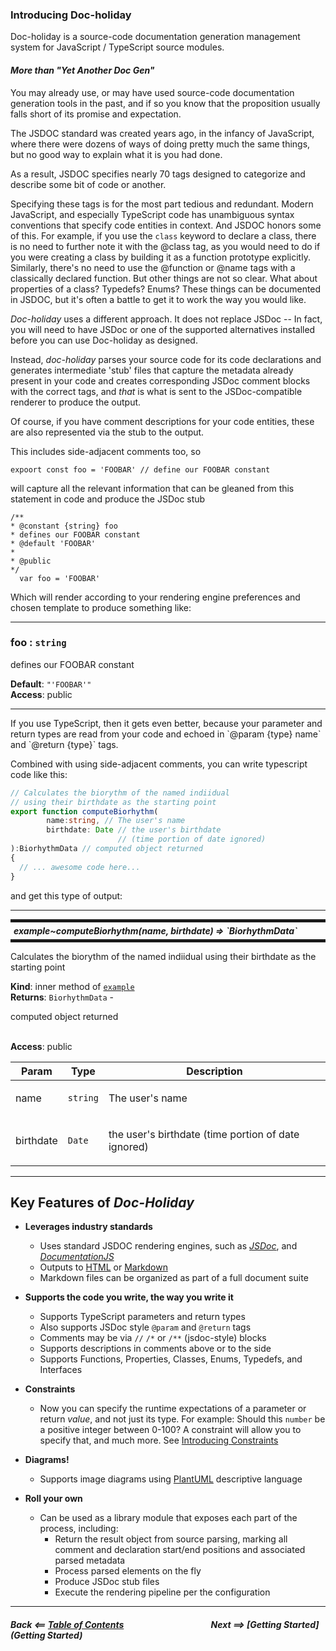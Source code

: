 
### Introducing Doc-holiday

Doc-holiday is a source-code documentation generation management system for
JavaScript / TypeScript source modules.

#### _More than "Yet Another Doc Gen"_
You may already use, or may have used source-code documentation 
generation tools in the past, and if so you know that the proposition
usually falls short of its promise and expectation.

The JSDOC standard was created years ago, in the infancy of JavaScript,
where there were dozens of ways of doing pretty much the same things,
but no good way to explain what it is you had done. 

As a result, JSDOC specifies nearly 70 tags designed to categorize and describe
some bit of code or another.

Specifying these tags is for the most part tedious and redundant. Modern
JavaScript, and especially TypeScript code has unambiguous syntax conventions
that specify code entities in context. And JSDOC honors some of this.
For example, if you use the `class` keyword to declare a class, 
there is no need to further note it with the @class tag, as you 
would need to do if you were creating a class by building it as a function
prototype explicitly.  Similarly, there's no need to use the @function or
@name tags with a classically declared function. But other things are not
so clear.  What about properties of a class? Typedefs?  Enums?  These things
can be documented in JSDOC, but it's often a battle to get it to work
the way you would like.

_Doc-holiday_ uses a different approach.  It does not replace JSDoc --
In fact, you will need to have JSDoc or one of the supported alternatives
installed before you can use Doc-holiday as designed.

Instead, _doc-holiday_ parses your source code for its code declarations and
generates intermediate 'stub' files that capture the metadata already 
present in your code and creates corresponding JSDoc comment blocks 
with the correct tags, and _that_ is what is sent to the JSDoc-compatible
renderer to produce the output.

Of course, if you have comment descriptions for your code entities, these
are also represented via the stub to the output.

This includes side-adjacent comments too, so

    expoort const foo = 'FOOBAR' // define our FOOBAR constant

will capture all the relevant information that can be gleaned from this 
statement in code and produce the JSDoc stub

```
/**
* @constant {string} foo
* defines our FOOBAR constant
* @default 'FOOBAR'
* 
* @public
*/
  var foo = 'FOOBAR'
```
Which will render according to your rendering engine preferences and chosen template
to produce something like:

<hr/>

### foo : `string`


<p>defines our FOOBAR constant</p>

**Default**: <code>&quot;&#x27;FOOBAR&#x27;&quot;</code>  
**Access**: public  

<hr/>
If you use TypeScript, then it gets even better, because your parameter and return
types are read from your code and echoed in `@param {type} name` 
and `@return {type}` tags.  

Combined with using side-adjacent comments, you can write typescript
code like this:
```typescript
// Calculates the biorythm of the named indiidual
// using their birthdate as the starting point
export function computeBiorhythm(
        name:string, // The user's name
        birthdate: Date // the user's birthdate
                        // (time portion of date ignored)
):BiorhythmData // computed object returned
{
  // ... awesome code here...
}
```

and get this type of output:
<hr/>

<h5 style="margin: 10px 0px; border-width: 5px 0px; padding: 5px; border-style: solid;">
    example~computeBiorhythm(name, birthdate) ⇒ `BiorhythmData`</h5>



<p>Calculates the biorythm of the named indiidual
using their birthdate as the starting point</p>

**Kind**: inner method of [`example`]()  
**Returns**: `BiorhythmData` - <p>computed object returned</p>  
**Access**: public

| Param | Type | Description |
| --- | --- | --- |
| name | `string` | <p>The user's name</p> |
| birthdate | `Date` | <p>the user's birthdate (time portion of date ignored)</p> |

<hr/>

## Key Features of _Doc-Holiday_
 
- __Leverages industry standards__
  - Uses standard JSDOC rendering engines, such as
  [_JSDoc_](https://jsdoc.app), and _[DocumentationJS](https://documentation.js.org)_
  - Outputs to
  [HTML](https://developer.mozilla.org/en-US/docs/Web/HTML)
  or [Markdown](https://www.markdownguide.org)
  - Markdown files can be organized as part of a full document suite

- __Supports the code you write, the way you write it__ 
  - Supports TypeScript parameters and return types
  - Also supports JSDoc style `@param` and `@return` tags
  - Comments may be via `//` `/*` or `/**` (jsdoc-style) blocks 
  - Supports descriptions in comments above or to the side
  - Supports Functions, Properties, Classes, Enums, Typedefs, and Interfaces
- __Constraints__
  - Now you can specify the runtime expectations of a parameter or return _value_, and 
not just its type. For example: Should this `number` be a positive integer between 0-100?
A constraint will allow you to specify that, and much more. See [Introducing Constraints](constraints)
- __Diagrams!__ 
  - Supports image diagrams using [PlantUML](https://plantuml.com) descriptive language
- __Roll your own__ 
  - Can be used as a library module that exposes each part of the process, including:  
    - Return the result object from source parsing, marking all comment
  and declaration start/end positions and associated parsed metadata
    - Process parsed elements on the fly
    - Produce JSDoc stub files
    - Execute the rendering pipeline per the configuration

<hr/>

##### Back <==  [Table of Contents](index) &nbsp;&nbsp;&nbsp;&nbsp;&nbsp;&nbsp;&nbsp;&nbsp;&nbsp;&nbsp;&nbsp;&nbsp;&nbsp;&nbsp;&nbsp;&nbsp;&nbsp;&nbsp;&nbsp;&nbsp;&nbsp;&nbsp;&nbsp;&nbsp;&nbsp;&nbsp;&nbsp;&nbsp;&nbsp;&nbsp;&nbsp;&nbsp;&nbsp;&nbsp;&nbsp;&nbsp;&nbsp;&nbsp;&nbsp;&nbsp; Next  ==>  [Getting Started](Getting Started)